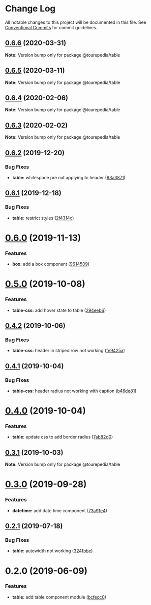 # Change Log

All notable changes to this project will be documented in this file.
See [Conventional Commits](https://conventionalcommits.org) for commit guidelines.

## [0.6.6](https://github.com/tourepedia/tp-ui/compare/@tourepedia/table@0.6.5...@tourepedia/table@0.6.6) (2020-03-31)

**Note:** Version bump only for package @tourepedia/table





## [0.6.5](https://github.com/tourepedia/tp-ui/compare/@tourepedia/table@0.6.4...@tourepedia/table@0.6.5) (2020-03-11)

**Note:** Version bump only for package @tourepedia/table





## [0.6.4](https://github.com/tourepedia/tp-ui/compare/@tourepedia/table@0.6.3...@tourepedia/table@0.6.4) (2020-02-06)

**Note:** Version bump only for package @tourepedia/table





## [0.6.3](https://github.com/tourepedia/tp-ui/compare/@tourepedia/table@0.6.2...@tourepedia/table@0.6.3) (2020-02-02)

**Note:** Version bump only for package @tourepedia/table





## [0.6.2](https://github.com/tourepedia/tp-ui/compare/@tourepedia/table@0.6.1...@tourepedia/table@0.6.2) (2019-12-20)


### Bug Fixes

* **table:** whitespace pre not applying to header ([93a3871](https://github.com/tourepedia/tp-ui/commit/93a3871))





## [0.6.1](https://github.com/tourepedia/tp-ui/compare/@tourepedia/table@0.6.0...@tourepedia/table@0.6.1) (2019-12-18)


### Bug Fixes

* **table:** restrict styles ([2f4314c](https://github.com/tourepedia/tp-ui/commit/2f4314c))





# [0.6.0](https://github.com/tourepedia/tp-ui/compare/@tourepedia/table@0.5.0...@tourepedia/table@0.6.0) (2019-11-13)


### Features

* **box:** add a box component ([9614509](https://github.com/tourepedia/tp-ui/commit/9614509))





# [0.5.0](https://github.com/tourepedia/tp-ui/compare/@tourepedia/table@0.4.2...@tourepedia/table@0.5.0) (2019-10-08)


### Features

* **table-css:** add hover state to table ([294eeb6](https://github.com/tourepedia/tp-ui/commit/294eeb6))





## [0.4.2](https://github.com/tourepedia/tp-ui/compare/@tourepedia/table@0.4.1...@tourepedia/table@0.4.2) (2019-10-06)


### Bug Fixes

* **table-css:** header in striped row not working ([fe9425a](https://github.com/tourepedia/tp-ui/commit/fe9425a))





## [0.4.1](https://github.com/tourepedia/tp-ui/compare/@tourepedia/table@0.4.0...@tourepedia/table@0.4.1) (2019-10-04)


### Bug Fixes

* **table-css:** header radius not working with caption ([b46de81](https://github.com/tourepedia/tp-ui/commit/b46de81))





# [0.4.0](https://github.com/tourepedia/tp-ui/compare/@tourepedia/table@0.3.1...@tourepedia/table@0.4.0) (2019-10-04)


### Features

* **table:** update css to add border radius ([7ab82d0](https://github.com/tourepedia/tp-ui/commit/7ab82d0))





## [0.3.1](https://github.com/tourepedia/tp-ui/compare/@tourepedia/table@0.3.0...@tourepedia/table@0.3.1) (2019-10-03)

**Note:** Version bump only for package @tourepedia/table





# [0.3.0](https://github.com/tourepedia/tp-ui/compare/@tourepedia/table@0.2.1...@tourepedia/table@0.3.0) (2019-09-28)


### Features

* **datetime:** add date time component ([73a91e4](https://github.com/tourepedia/tp-ui/commit/73a91e4))





## [0.2.1](https://github.com/tourepedia/tp-ui/compare/@tourepedia/table@0.2.0...@tourepedia/table@0.2.1) (2019-07-18)


### Bug Fixes

* **table:** autowidth not working ([324fbbe](https://github.com/tourepedia/tp-ui/commit/324fbbe))





# 0.2.0 (2019-06-09)


### Features

* **table:** add table component module ([bcfecc0](https://github.com/tourepedia/tp-ui/commit/bcfecc0))
